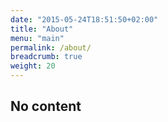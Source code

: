 ```yaml
---
date: "2015-05-24T18:51:50+02:00"
title: "About"
menu: "main"
permalink: /about/
breadcrumb: true
weight: 20
---
```


## No content